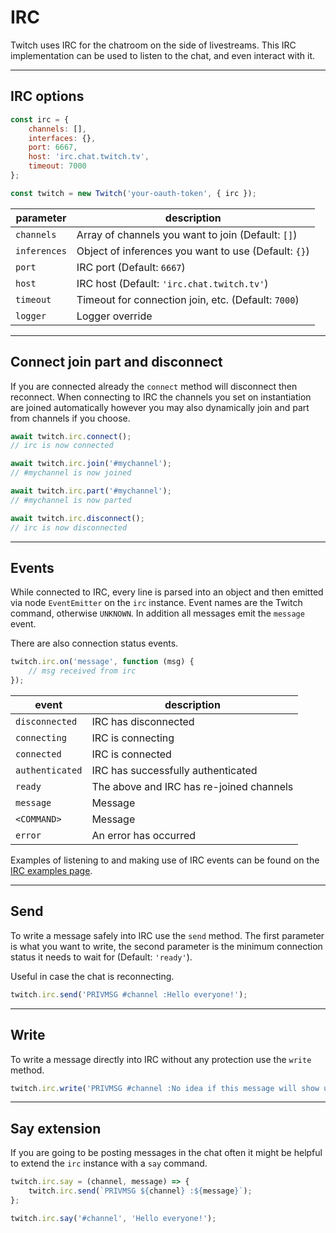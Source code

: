 # IRC

Twitch uses IRC for the chatroom on the side of livestreams. This IRC implementation can be used to listen to the chat, and even interact with it.

---
## IRC options

```javascript
const irc = {
    channels: [],
    interfaces: {},
    port: 6667,
    host: 'irc.chat.twitch.tv',
    timeout: 7000
};

const twitch = new Twitch('your-oauth-token', { irc });
```

| parameter | description |
| - | - |
| `channels` | Array of channels you want to join (Default: `[]`) |
| `inferences` | Object of inferences you want to use (Default: `{}`) |
| `port` | IRC port (Default: `6667`) |
| `host` | IRC host (Default: `'irc.chat.twitch.tv'`) |
| `timeout` | Timeout for connection join, etc. (Default: `7000`) |
| `logger` | Logger override |

---
## Connect join part and disconnect

If you are connected already the `connect` method will disconnect then reconnect. When connecting to IRC the channels you set on instantiation are joined automatically however you may also dynamically join and part from channels if you choose.

```javascript
await twitch.irc.connect();
// irc is now connected

await twitch.irc.join('#mychannel');
// #mychannel is now joined

await twitch.irc.part('#mychannel');
// #mychannel is now parted

await twitch.irc.disconnect();
// irc is now disconnected
```

---
## Events

While connected to IRC, every line is parsed into an object and then emitted via node `EventEmitter` on the `irc` instance. Event names are the Twitch command, otherwise `UNKNOWN`. In addition all messages emit the `message` event.

There are also connection status events.

```javascript
twitch.irc.on('message', function (msg) {
    // msg received from irc
});
```

| event | description |
| - | - |
| `disconnected` | IRC has disconnected |
| `connecting` | IRC is connecting |
| `connected` | IRC is connected |
| `authenticated` | IRC has successfully authenticated |
| `ready` | The above and IRC has re-joined channels |
| `message` | Message |
| `<COMMAND>` | Message |
| `error` | An error has occurred |

Examples of listening to and making use of IRC events can be found on the [IRC examples page](docs-md/examples).

---
## Send

To write a message safely into IRC use the `send` method. The first parameter is what you want to write, the second parameter is the minimum connection status it needs to wait for (Default: `'ready'`).

Useful in case the chat is reconnecting.

```javascript
twitch.irc.send('PRIVMSG #channel :Hello everyone!');
```

---
## Write

To write a message directly into IRC without any protection use the `write` method.

```javascript
twitch.irc.write('PRIVMSG #channel :No idea if this message will show up');
```

---
## Say extension

If you are going to be posting messages in the chat often it might be helpful to extend the `irc` instance with a `say` command.

```javascript
twitch.irc.say = (channel, message) => {
    twitch.irc.send(`PRIVMSG ${channel} :${message}`);
};

twitch.irc.say('#channel', 'Hello everyone!');
```
